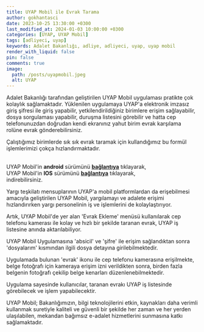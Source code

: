```yaml
---
title: UYAP Mobil ile Evrak Tarama
author: gokhantasci
date: 2023-10-25 13:30:00 +0300
last_modified_at: 2024-01-03 10:00:00 +0300
categories: [UYAP, UYAP Mobil]
tags: [adliyeci, uyap]
keywords: Adalet Bakanlığı, adliye, adliyeci, uyap, uyap mobil
render_with_liquid: false
pin: false
comments: true
image:
  path: /posts/uyapmobil.jpeg
  alt: UYAP
---
```


Adalet Bakanlığı tarafından geliştirilen UYAP Mobil uygulaması pratikte çok kolaylık sağlamaktadır. 
Yüklenilen uygulamaya UYAP'a elektronik imzasız giriş şifresi ile giriş yapabilir, yetkilendirildiğiniz birimlere erişim sağlayabilir, dosya sorgulaması yapabilir, duruşma listesini görebilir ve hatta cep telefonunuzdan doğrudan kendi ekranınız yahut birim evrak karşılama rolüne evrak gönderebilirsiniz.

Çalıştığımız birimlerde sık sık evrak taramak için kullandığımız bu formül işlemlerimizi çokça hızlandırmaktadır. 

<br>UYAP Mobil'in **android** sürümünü [**bağlantıya**](https://play.google.com/store/apps/details?id=tr.gov.uyap.mevzuat) tıklayarak,
<br>UYAP Mobil'in **IOS** sürümünü [**bağlantıya**](https://apps.apple.com/tr/app/uyap-mobil/id1585416362?l=tr) tıklayarak,
<br> indirebilirsiniz.


Yargı teşkilatı mensuplarının UYAP'a mobil platformlardan da erişebilmesi amacıyla geliştirilen UYAP Mobil, yargılamayı ve adalete erişimi hızlandırırken yargı personelinin iş ve işlemlerini de kolaylaştırıyor.  
  
Artık, UYAP Mobil'de yer alan 'Evrak Ekleme' menüsü kullanılarak cep telefonu kamerası ile kolay ve hızlı bir şekilde taranan evrak, UYAP iş listesine anında aktarılabiliyor.  
  
UYAP Mobil Uygulamasına 'absicil' ve 'şifre' ile erişim sağlandıktan sonra 'dosyalarım' kısmından ilgili dosya detayına girilebilmektedir.  
  
Uygulamada bulunan 'evrak' ikonu ile cep telefonu kamerasına erişilmekte, belge fotoğrafı için kameraya erişim izni verildikten sonra, birden fazla belgenin fotoğrafı çekilip belge kenarları düzenlenebilmektedir.  
  
Uygulama sayesinde kullanıcılar, taranan evrakı UYAP iş listesinde görebilecek ve işlem yapabilecektir.  
  
UYAP Mobil; Bakanlığımızın, bilgi teknolojilerini etkin, kaynakları daha verimli kullanmak suretiyle kaliteli ve güvenli bir şekilde her zaman ve her yerden ulaşılabilen, mekandan bağımsız e-adalet hizmetlerini sunmasına katkı sağlamaktadır.



